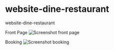 # website-dine-restaurant
website-dine-restaurant

Front Page
![Screenshot front page](https://user-images.githubusercontent.com/43575120/221886118-5278197c-48e4-4510-bd68-516c754d3f83.png)

Booking
![Screenshot booking](https://user-images.githubusercontent.com/43575120/221886151-01806020-2c2c-4579-832d-e587a1a5e6e5.png)
